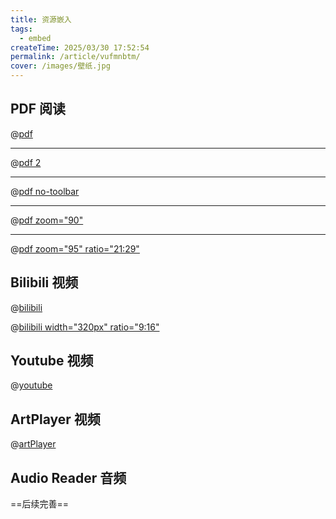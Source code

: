 ```yaml
---
title: 资源嵌入
tags:
  - embed
createTime: 2025/03/30 17:52:54
permalink: /article/vufmnbtm/
cover: /images/壁纸.jpg
---
```


## PDF 阅读

@[pdf](https://plume.pengzhanbo.cn/files/sample.pdf)

---

@[pdf 2](https://plume.pengzhanbo.cn/files/sample.pdf)

---

@[pdf no-toolbar](https://plume.pengzhanbo.cn/files/sample.pdf)

---

@[pdf zoom="90"](https://plume.pengzhanbo.cn/files/sample.pdf)

---

@[pdf zoom="95" ratio="21:29"](https://plume.pengzhanbo.cn/files/sample.pdf)


## Bilibili 视频

@[bilibili](BV1EZ42187Hg)

@[bilibili width="320px" ratio="9:16"](BV1zr42187eg)


## Youtube 视频

@[youtube](0JJPfz5dg20)


## ArtPlayer 视频

@[artPlayer](https://artplayer.org/assets/sample/video.mp4)


<ArtPlayer
  src="https://test-streams.mux.dev/x36xhzz/x36xhzz.m3u8"
  fullscreen
/>

## Audio Reader 音频

==后续完善==